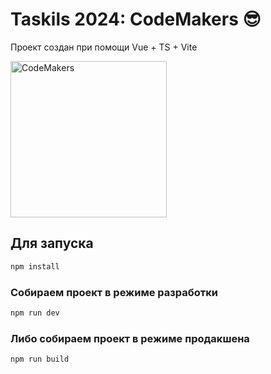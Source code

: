 # Taskils 2024: CodeMakers 😎

Проект создан при помощи Vue + TS + Vite

<img alt="CodeMakers" width="250" src="https://media1.tenor.com/m/qMH5o_XizbcAAAAd/but-here%27s-the-coder.gif">

## Для запуска

```sh
npm install
```

### Собираем проект в режиме разработки

```sh
npm run dev
```

### Либо собираем проект в режиме продакшена

```sh
npm run build
```
